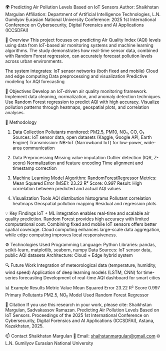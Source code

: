 🌍 Predicting Air Pollution Levels Based on IoT Sensors
Author: Shaikhstan Margulan
Affiliation: Department of Artificial Intelligence Technologies, L.N. Gumilyov Eurasian National University
Conference: 2025 1st International Conference on Cybersecurity, Digital Forensics and AI Applications (ICCSDFAI)

📖 Overview
This project focuses on predicting Air Quality Index (AQI) levels using data from IoT-based air monitoring systems and machine learning algorithms.
The study demonstrates how real-time sensor data, combined with Random Forest regression, can accurately forecast pollution levels across urban environments.

The system integrates:
IoT sensor networks (both fixed and mobile)
Cloud and edge computing
Data preprocessing and visualization
Predictive modeling for AQI forecasting

🎯 Objectives
Develop an IoT-driven air quality monitoring framework.
Implement data cleaning, normalization, and anomaly detection techniques.
Use Random Forest regression to predict AQI with high accuracy.
Visualize pollution patterns through heatmaps, geospatial plots, and correlation analyses.

🧠 Methodology
1. Data Collection
Pollutants monitored: PM2.5, PM10, NO₂, CO, O₃
Sources: IoT sensor data, open datasets (Kaggle, Google API, Earth Engine)
Transmission: NB-IoT (Narrowband IoT) for low-power, wide-area communication

2. Data Preprocessing
Missing value imputation
Outlier detection (IQR, Z-score)
Normalization and feature encoding
Time alignment and timestamp correction

3. Machine Learning Model
Algorithm: RandomForestRegressor
Metrics:
Mean Squared Error (MSE): 23.22
R² Score: 0.997
Result: High correlation between predicted and actual AQI values

4. Visualization Tools
AQI distribution histograms
Pollutant correlation heatmaps
Geospatial pollution mapping
Residual and regression plots

💡 Key Findings
IoT + ML integration enables real-time and scalable air quality prediction.
Random Forest provides high accuracy with limited computational cost.
Combining fixed and mobile IoT sensors offers better spatial coverage.
Cloud computing enhances large-scale data aggregation, while edge computing improves local responsiveness.

⚙️ Technologies Used
Programming Language: Python
Libraries: pandas, scikit-learn, matplotlib, seaborn, numpy
Data Sources: IoT sensor data, public AQI datasets
Architecture: Cloud + Edge hybrid system

🔍 Future Work
Integration of meteorological data (temperature, humidity, wind speed)
Application of deep learning models (LSTM, CNN) for time-series forecasting
Development of real-time AQI dashboard for smart cities

📊 Example Results
Metric	Value
Mean Squared Error	23.22
R² Score	0.997
Primary Pollutants	PM2.5, NO₂
Model Used	Random Forest Regressor

🧾 Citation
If you use this research in your work, please cite:
Shaikhstan Margulan, Sadvakassov Ramazan. Predicting Air Pollution Levels Based on IoT Sensors.
Proceedings of the 2025 1st International Conference on Cybersecurity, Digital Forensics and AI Applications (ICCSDFAI), Astana, Kazakhstan, 2025.

📫 Contact
Shaikhstan Margulan
📧 Email: shaihstanmargulan@gmail.com
🌐 L.N. Gumilyov Eurasian National University
